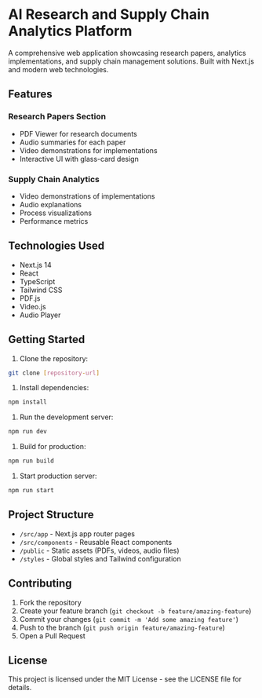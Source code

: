 # AI Research and Supply Chain Analytics Platform

A comprehensive web application showcasing research papers, analytics implementations, and supply chain management solutions. Built with Next.js and modern web technologies.

## Features

### Research Papers Section

- PDF Viewer for research documents
- Audio summaries for each paper
- Video demonstrations for implementations
- Interactive UI with glass-card design

### Supply Chain Analytics

- Video demonstrations of implementations
- Audio explanations
- Process visualizations
- Performance metrics

## Technologies Used

- Next.js 14
- React
- TypeScript
- Tailwind CSS
- PDF.js
- Video.js
- Audio Player

## Getting Started

1. Clone the repository:

```bash
git clone [repository-url]
```

1. Install dependencies:

```bash
npm install
```

1. Run the development server:

```bash
npm run dev
```

1. Build for production:

```bash
npm run build
```

1. Start production server:

```bash
npm run start
```

## Project Structure

- `/src/app` - Next.js app router pages
- `/src/components` - Reusable React components
- `/public` - Static assets (PDFs, videos, audio files)
- `/styles` - Global styles and Tailwind configuration

## Contributing

1. Fork the repository
2. Create your feature branch (`git checkout -b feature/amazing-feature`)
3. Commit your changes (`git commit -m 'Add some amazing feature'`)
4. Push to the branch (`git push origin feature/amazing-feature`)
5. Open a Pull Request

## License

This project is licensed under the MIT License - see the LICENSE file for details.
